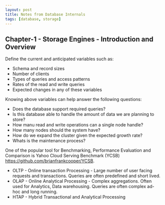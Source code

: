 ```yaml
---
layout: post
title: Notes from Database Internals
tags: [database, storage]
---
```


## Chapter-1 - Storage Engines - Introduction and Overview

Define the current and anticipated variables such as:

* Schema and record sizes
* Number of clients
* Types of queries and access patterns
* Rates of the read and write queries
* Expected changes in any of these variables

Knowing above variables can help answer the following questions:

* Does the database support required queries?
* Is this database able to handle the amount of data we are planning to store?
* How manu read and write operations can a single node handle?
* How many nodes should the system have?
* How do we expand the cluster given the expected growth rate?
* Whats is the maintenance process?

One of the popular tool for Benchmarking, Performance Evaluation and Comparison is Yahoo Cloud Serving Benchmark (YCSB) https://github.com/brianfrankcooper/YCSB.

* OLTP - Online transaction Processing - Large number of user facing requests and transactions. Queries are often predefined and short lived.
* OLAP - Online Analytical Processing - Complex aggregations. Often used for Analytics, Data warehousing. Queries are often complex ad-hoc and long running.
* HTAP - Hybrid Transactional and Analytical Processing

